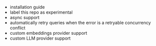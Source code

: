 - installation guide
- label this repo as experimental
- async support
- automatically retry queries when the error is a retryable concurrency conflict
- custom embeddings provider support
- custom LLM provider support

